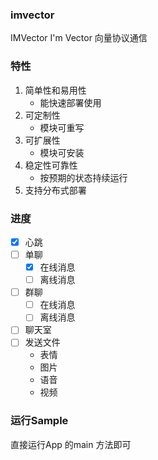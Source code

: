 ### imvector

IMVector I'm Vector 向量协议通信

### 特性

1. 简单性和易用性
    - 能快速部署使用
2. 可定制性
    - 模块可重写
3. 可扩展性
    - 模块可安装
4. 稳定性可靠性
    - 按预期的状态持续运行
5. 支持分布式部署

### 进度

- [x] 心跳
- [ ] 单聊
    - [x] 在线消息
    - [ ] 离线消息
- [ ] 群聊
    - [ ] 在线消息
    - [ ] 离线消息
- [ ] 聊天室
- [ ] 发送文件
    - 表情
    - 图片
    - 语音
    - 视频

### 运行Sample

直接运行App 的main 方法即可

